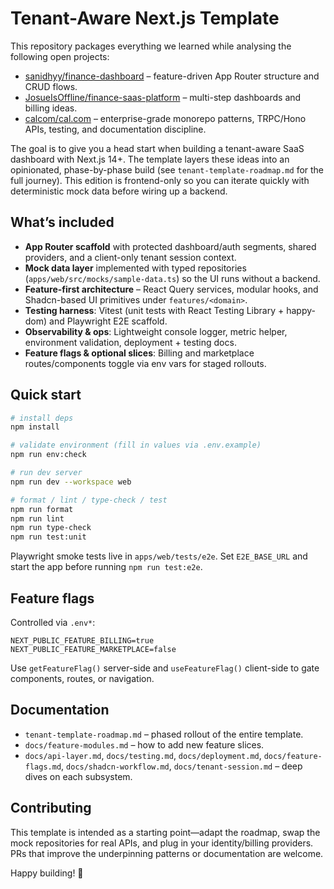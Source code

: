 # Tenant-Aware Next.js Template

This repository packages everything we learned while analysing the following open projects:

- [sanidhyy/finance-dashboard](https://github.com/sanidhyy/finance-dashboard) – feature-driven App Router structure and CRUD flows.
- [JosueIsOffline/finance-saas-platform](https://github.com/JosueIsOffline/finance-saas-platform) – multi-step dashboards and billing ideas.
- [calcom/cal.com](https://github.com/calcom/cal.com) – enterprise-grade monorepo patterns, TRPC/Hono APIs, testing, and documentation discipline.

The goal is to give you a head start when building a tenant-aware SaaS dashboard with Next.js 14+. The template layers these ideas into an opinionated, phase-by-phase build (see `tenant-template-roadmap.md` for the full journey). This edition is frontend-only so you can iterate quickly with deterministic mock data before wiring up a backend.

## What’s included

- **App Router scaffold** with protected dashboard/auth segments, shared providers, and a client-only tenant session context.
- **Mock data layer** implemented with typed repositories (`apps/web/src/mocks/sample-data.ts`) so the UI runs without a backend.
- **Feature-first architecture** – React Query services, modular hooks, and Shadcn-based UI primitives under `features/<domain>`.
- **Testing harness**: Vitest (unit tests with React Testing Library + happy-dom) and Playwright E2E scaffold.
- **Observability & ops**: Lightweight console logger, metric helper, environment validation, deployment + testing docs.
- **Feature flags & optional slices**: Billing and marketplace routes/components toggle via env vars for staged rollouts.

## Quick start

```bash
# install deps
npm install

# validate environment (fill in values via .env.example)
npm run env:check

# run dev server
npm run dev --workspace web

# format / lint / type-check / test
npm run format
npm run lint
npm run type-check
npm run test:unit
```

Playwright smoke tests live in `apps/web/tests/e2e`. Set `E2E_BASE_URL` and start the app before running `npm run test:e2e`.

## Feature flags

Controlled via `.env*`:

```env
NEXT_PUBLIC_FEATURE_BILLING=true
NEXT_PUBLIC_FEATURE_MARKETPLACE=false
```

Use `getFeatureFlag()` server-side and `useFeatureFlag()` client-side to gate components, routes, or navigation.

## Documentation

- `tenant-template-roadmap.md` – phased rollout of the entire template.
- `docs/feature-modules.md` – how to add new feature slices.
- `docs/api-layer.md`, `docs/testing.md`, `docs/deployment.md`, `docs/feature-flags.md`, `docs/shadcn-workflow.md`, `docs/tenant-session.md` – deep dives on each subsystem.

## Contributing

This template is intended as a starting point—adapt the roadmap, swap the mock repositories for real APIs, and plug in your identity/billing providers. PRs that improve the underpinning patterns or documentation are welcome.

Happy building! 🚀
